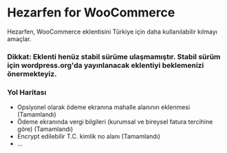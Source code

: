 # Hezarfen for WooCommerce

Hezarfen, WooCommerce eklentisini Türkiye için daha kullanılabilir kılmayı amaçlar.

### Dikkat: Eklenti henüz stabil sürüme ulaşmamıştır. Stabil sürüm için wordpress.org'da yayınlanacak eklentiyi beklemenizi önermekteyiz.

### Yol Haritası
- Opsiyonel olarak ödeme ekranına mahalle alanının eklenmesi (Tamamlandı)
- Ödeme ekranında vergi bilgileri (kurumsal ve bireysel fatura tercihine göre) (Tamamlandı)
- Encrypt edilebilir T.C. kimlik no alanı (Tamamlandı)
- ...
